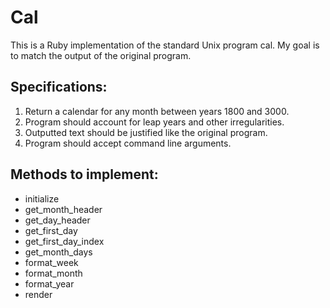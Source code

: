 Cal
===============

This is a Ruby implementation of the standard Unix program cal. My goal is to match the output of the original program.

Specifications:
---------------

  1. Return a calendar for any month between years 1800 and 3000.
  2. Program should account for leap years and other irregularities.
  3. Outputted text should be justified like the original program.
  4. Program should accept command line arguments.

Methods to implement:
---------------------

  * initialize
  * get_month_header
  * get_day_header
  * get_first_day
  * get_first_day_index
  * get_month_days
  * format_week
  * format_month
  * format_year
  * render
